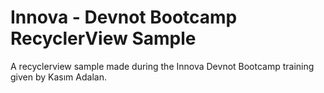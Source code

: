# Innova - Devnot Bootcamp RecyclerView Sample
A recyclerview sample made during the Innova Devnot Bootcamp training given by Kasım Adalan.
